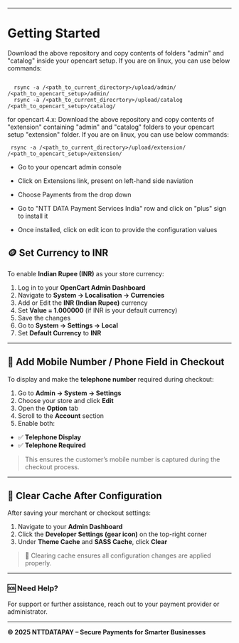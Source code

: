 *********************************************************************************
# Getting Started

Download the above repository and copy contents of folders "admin" and "catalog" inside your opencart setup. If you are on linux, you can use below commands:

```

  rsync -a /<path_to_current_directory>/upload/admin/ /<path_to_opencart_setup>/admin/
  rsync -a /<path_to_current_direcrtory>/upload/catalog /<path_to_opencart_setup>/catalog/

 ```

 for opencart 4.x:
 Download the above repository and copy contents of "extension" containing "admin" and "catalog" folders to your opencart setup "extension" folder. If you are on linux, you can use below commands:

 ```
  rsync -a /<path_to_current_directory>/upload/extension/ /<path_to_opencart_setup>/extension/
 ```


- Go to your opencart admin console

- Click on Extensions link, present on left-hand side naviation

- Choose Payments from the drop down

- Go to "NTT DATA Payment Services India" row and click on "plus" sign to install it

- Once installed, click on edit icon to provide the configuration values

## 🪙 Set Currency to INR

To enable **Indian Rupee (INR)** as your store currency:

 1. Log in to your **OpenCart Admin Dashboard**  
 2. Navigate to **System → Localisation → Currencies**  
 3. Add or Edit the **INR (Indian Rupee)** currency  
 4. Set **Value = 1.000000** (if INR is your default currency)  
 5. Save the changes  
 6. Go to **System → Settings → Local**  
 7. Set **Default Currency** to **INR**

---

## 📱 Add Mobile Number / Phone Field in Checkout

To display and make the **telephone number** required during checkout:

 1. Go to **Admin → System → Settings**  
 2. Choose your store and click **Edit**  
 3. Open the **Option** tab  
 4. Scroll to the **Account** section  
 5. Enable both:
   - ✅ **Telephone Display**
   - ✅ **Telephone Required**

> This ensures the customer’s mobile number is captured during the checkout process.

---

## 🧹 Clear Cache After Configuration

After saving your merchant or checkout settings:

 1. Navigate to your **Admin Dashboard**  
 2. Click the **Developer Settings (gear icon)** on the top-right corner  
 3. Under **Theme Cache** and **SASS Cache**, click **Clear**

> 🧠 Clearing cache ensures all configuration changes are applied properly.

---

### 🆘 Need Help?

For support or further assistance, reach out to your payment provider or administrator.

---

**© 2025 NTTDATAPAY – Secure Payments for Smarter Businesses**